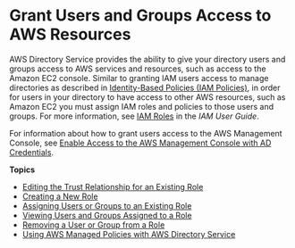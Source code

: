 # Grant Users and Groups Access to AWS Resources<a name="ms_ad_manage_roles"></a>

AWS Directory Service provides the ability to give your directory users and groups access to AWS services and resources, such as access to the Amazon EC2 console\. Similar to granting IAM users access to manage directories as described in [Identity\-Based Policies \(IAM Policies\)](IAM_Auth_Access_Overview.md#IAM_Auth_Access_ManagingAccess_IdentityBased), in order for users in your directory to have access to other AWS resources, such as Amazon EC2 you must assign IAM roles and policies to those users and groups\. For more information, see [IAM Roles](https://docs.aws.amazon.com/IAM/latest/UserGuide/id_roles.html) in the *IAM User Guide*\. 

For information about how to grant users access to the AWS Management Console, see [Enable Access to the AWS Management Console with AD Credentials](ms_ad_management_console_access.md)\.

**Topics**
+ [Editing the Trust Relationship for an Existing Role](edit_trust.md)
+ [Creating a New Role](create_role.md)
+ [Assigning Users or Groups to an Existing Role](assign_role.md)
+ [Viewing Users and Groups Assigned to a Role](view_role_details.md)
+ [Removing a User or Group from a Role](remove_role_users.md)
+ [Using AWS Managed Policies with AWS Directory Service](ms_ad_managed_policies.md)